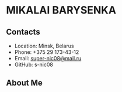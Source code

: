 # MIKALAI BARYSENKA

## Contacts

+ Location: Minsk, Belarus
+ Phone: +375 29 173-43-12
+ Email: super-nic08@mail.ru
+ GitHub: s-nic08

## About Me